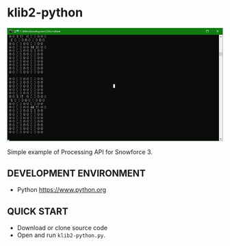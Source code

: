 # klib2-python

![Origin](img/KLib2_python_Demo.png)

Simple example of Processing API for Snowforce 3.

DEVELOPMENT ENVIRONMENT
-----------------------
* Python https://www.python.org

QUICK START
-----------
* Download or clone source code
* Open and run `klib2-python.py`.
